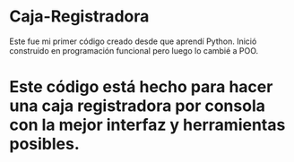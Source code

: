# Caja-Registradora
Este fue mi primer código creado desde que aprendí Python. 
Inició construido en programación funcional pero luego lo cambié a POO.

# Este código está hecho para hacer una caja registradora por consola con la mejor interfaz y herramientas posibles.
